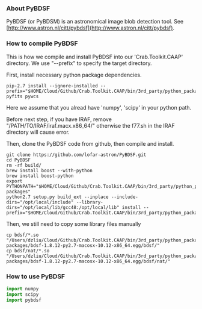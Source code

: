 
### About PyBDSF ###

PyBDSF (or PyBDSM) is an astronomical image blob detection tool. See [http://www.astron.nl/citt/pybdsf](http://www.astron.nl/citt/pybdsf).



### How to compile PyBDSF ###

This is how we compile and install PyBDSF into our 'Crab.Toolkit.CAAP' directory. We use "--prefix" to specify the target directory. 

First, install necessary python package dependencies. 

```
pip-2.7 install --ignore-installed --prefix="$HOME/Cloud/Github/Crab.Toolkit.CAAP/bin/3rd_party/python_packages/" pyfits pywcs
```

Here we assume that you alread have 'numpy', 'scipy' in your python path. 

Before next step, if you have IRAF, remove "/PATH/TO/IRAF/iraf.macx.x86_64/" otherwise the f77.sh in the IRAF directory will cause error. 

Then, clone the PyBDSF code from github, then compile and install. 

```
git clone https://github.com/lofar-astron/PyBDSF.git
cd PyBDSF
rm -rf build/
brew install boost --with-python
brew install boost-python
export PYTHONPATH="$HOME/Cloud/Github/Crab.Toolkit.CAAP/bin/3rd_party/python_packages/lib/python2.7/site-packages"
python2.7 setup.py build_ext --inplace --include-dirs="/opt/local/include" --library-dirs="/opt/local/lib/gcc48:/opt/local/lib" install --prefix="$HOME/Cloud/Github/Crab.Toolkit.CAAP/bin/3rd_party/python_packages"
```

Then, we still need to copy some library files manually

```
cp bdsf/*.so        "/Users/dzliu/Cloud/Github/Crab.Toolkit.CAAP/bin/3rd_party/python_packages/lib/python2.7/site-packages/bdsf-1.8.12-py2.7-macosx-10.12-x86_64.egg/bdsf/"
cp bdsf/nat/*.so    "/Users/dzliu/Cloud/Github/Crab.Toolkit.CAAP/bin/3rd_party/python_packages/lib/python2.7/site-packages/bdsf-1.8.12-py2.7-macosx-10.12-x86_64.egg/bdsf/nat/"
```



### How to use PyBDSF ###

```python
import numpy
import scipy
import pybdsf

```


